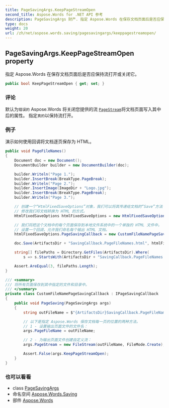 ```yaml
---
title: PageSavingArgs.KeepPageStreamOpen
second_title: Aspose.Words for .NET API 参考
description: PageSavingArgs 财产. 指定 Aspose.Words 在保存文档页面后是否应保持流打开或关闭它
type: docs
weight: 20
url: /zh/net/aspose.words.saving/pagesavingargs/keeppagestreamopen/
---
```

## PageSavingArgs.KeepPageStreamOpen property

指定 Aspose.Words 在保存文档页面后是否应保持流打开或关闭它。

```csharp
public bool KeepPageStreamOpen { get; set; }
```

### 评论

默认为`错误的` Aspose.Words 将关闭您提供的流 [`PageStream`](../pagestream/)将文档页面写入其中后的属性。 指定`真的`以保持流打开。

### 例子

演示如何使用回调将文档逐页保存为 HTML。

```csharp
public void PageFileNames()
{
    Document doc = new Document();
    DocumentBuilder builder = new DocumentBuilder(doc);

    builder.Writeln("Page 1.");
    builder.InsertBreak(BreakType.PageBreak);
    builder.Writeln("Page 2.");
    builder.InsertImage(ImageDir + "Logo.jpg");
    builder.InsertBreak(BreakType.PageBreak);
    builder.Writeln("Page 3.");

    // 创建一个“HtmlFixedSaveOptions”对象，我们可以将其传递给文档的“Save”方法
    // 修改我们将文档转换为 HTML 的方式。
    HtmlFixedSaveOptions htmlFixedSaveOptions = new HtmlFixedSaveOptions();

    // 我们将把这个文档中的每个页面保存到本地文件系统中的一个单独的 HTML 文件中。
    // 设置一个回调，允许我们命名每个输出 HTML 文档。
    htmlFixedSaveOptions.PageSavingCallback = new CustomFileNamePageSavingCallback();

    doc.Save(ArtifactsDir + "SavingCallback.PageFileNames.html", htmlFixedSaveOptions);

    string[] filePaths = Directory.GetFiles(ArtifactsDir).Where(
        s => s.StartsWith(ArtifactsDir + "SavingCallback.PageFileNames.Page_")).OrderBy(s => s).ToArray();

    Assert.AreEqual(3, filePaths.Length);
}

/// <summary>
/// 将所有页面保存到其中指定的文件和目录中。
/// </summary>
private class CustomFileNamePageSavingCallback : IPageSavingCallback
{
    public void PageSaving(PageSavingArgs args)
    {
        string outFileName = $"{ArtifactsDir}SavingCallback.PageFileNames.Page_{args.PageIndex}.html";

        // 以下是指定 Aspose.Words 保存文档每一页的位置的两种方法。
        // 1 - 设置输出页面文件的文件名：
        args.PageFileName = outFileName;

        // 2 - 为输出页面文件创建自定义流：
        args.PageStream = new FileStream(outFileName, FileMode.Create);

        Assert.False(args.KeepPageStreamOpen);
    }
}
```

### 也可以看看

* class [PageSavingArgs](../)
* 命名空间 [Aspose.Words.Saving](../../pagesavingargs/)
* 部件 [Aspose.Words](../../../)


